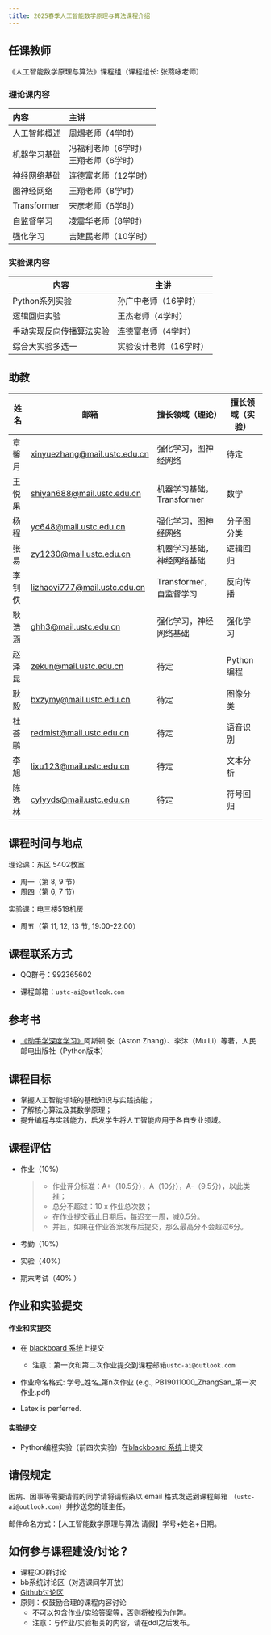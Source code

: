 ```yaml
---
title: 2025春季人工智能数学原理与算法课程介绍
---
```


## 任课教师

《人工智能数学原理与算法》课程组（课程组长: 张燕咏老师）

### 理论课内容

| 内容 | 主讲 |
| :- | :- |
| 人工智能概述 | 周熠老师（4学时） |
| 机器学习基础 | 冯福利老师（6学时）<br>王翔老师（6学时） |
| 神经网络基础 | 连德富老师（12学时） |
| 图神经网络 | 王翔老师（8学时） |
| Transformer | 宋彦老师（6学时） |
| 自监督学习 | 凌震华老师（8学时） |
| 强化学习 | 吉建民老师（10学时） |

### 实验课内容

| 内容                     | 主讲                   |
| ------------------------ | ---------------------- |
| Python系列实验           | 孙广中老师（16学时）   |
| 逻辑回归实验             | 王杰老师（4学时）      |
| 手动实现反向传播算法实验 | 连德富老师（4学时）    |
| 综合大实验多选一         | 实验设计老师（16学时） |

## 助教

| 姓名   | 邮箱                           | 擅长领域（理论） | 擅长领域（实验） |
| ------ | ------------------------------ | ------ | ------ |
| 章馨月 | xinyuezhang@mail.ustc.edu.cn | 强化学习，图神经网络 | 待定 |
| 王悦果 | shiyan688@mail.ustc.edu.cn | 机器学习基础，Transformer | 数学 |
| 杨程 | yc648@mail.ustc.edu.cn | 强化学习，图神经网络 | 分子图分类 |
| 张易 | zy1230@mail.ustc.edu.cn | 机器学习基础，神经网络基础 | 逻辑回归 |
| 李钊佚 | lizhaoyi777@mail.ustc.edu.cn | Transformer，自监督学习 | 反向传播 |
| 耿浩涵 | ghh3@mail.ustc.edu.cn | 强化学习，神经网络基础 | 强化学习 |
| 赵泽昆 | zekun@mail.ustc.edu.cn | 待定 | Python编程 |
| 耿毅 | bxzymy@mail.ustc.edu.cn | 待定 | 图像分类 |
| 杜荟鹏 | redmist@mail.ustc.edu.cn | 待定 | 语音识别 |
| 李旭 | lixu123@mail.ustc.edu.cn | 待定 | 文本分析 |
| 陈逸林 | cylyyds@mail.ustc.edu.cn | 待定 | 符号回归 |

## 课程时间与地点

理论课：东区 5402教室

- 周一（第 8, 9 节）
- 周四（第 6, 7 节）

实验课：电三楼519机房

-   周五（第 11, 12, 13 节, 19:00-22:00）

## 课程联系方式

-   QQ群号：992365602

-   课程邮箱：`ustc-ai@outlook.com`

## 参考书

-   [《动手学深度学习》](https://zh.d2l.ai/index.html)阿斯顿·张（Aston Zhang）、李沐（Mu Li）等著，人民邮电出版社（Python版本）

## 课程目标

- 掌握人工智能领域的基础知识与实践技能；
- 了解核心算法及其数学原理；
- 提升编程与实践能力，启发学生将人工智能应用于各自专业领域。

## 课程评估

- 作业（10%）
  
  >- 作业评分标准：A+（10.5分），A（10分），A-（9.5分），以此类推；
  >- 总分不超过：10 x 作业总次数；
  >- 在作业提交截止日期后，每迟交一周，减0.5分。
  >- 并且，如果在作业答案发布后提交，那么最高分不会超过6分。

- 考勤（10%）
- 实验（40%）
- 期末考试（40% ）

## 作业和实验提交

#### 作业和实提交

-   在 [blackboard 系统](https://www.bb.ustc.edu.cn/)上提交
    -   注意：第一次和第二次作业提交到课程邮箱`ustc-ai@outlook.com`

-   作业命名格式: 学号\_姓名\_第n次作业 (e.g., PB19011000_ZhangSan_第一次作业.pdf) 
-   Latex is perferred.  

#### 实验提交

-  Python编程实验（前四次实验）在[blackboard 系统](https://www.bb.ustc.edu.cn/)上提交

## 请假规定

因病、因事等需要请假的同学请将请假条以 email 格式发送到课程邮箱 （`ustc-ai@outlook.com`）并抄送您的班主任。

邮件命名方式：【人工智能数学原理与算法 请假】学号+姓名+日期。

## 如何参与课程建设/讨论？

-   课程QQ群讨论
-   bb系统讨论区（对选课同学开放）
-   [Github讨论区](https://github.com/ustc-ai-sgy/ustc-ai-sgy.github.io/discussions) 
-   原则：仅鼓励合理的课程内容讨论
    -   不可以包含作业/实验答案等，否则将被视为作弊。
    -   注意：与作业/实验相关的内容，请在ddl之后发布。